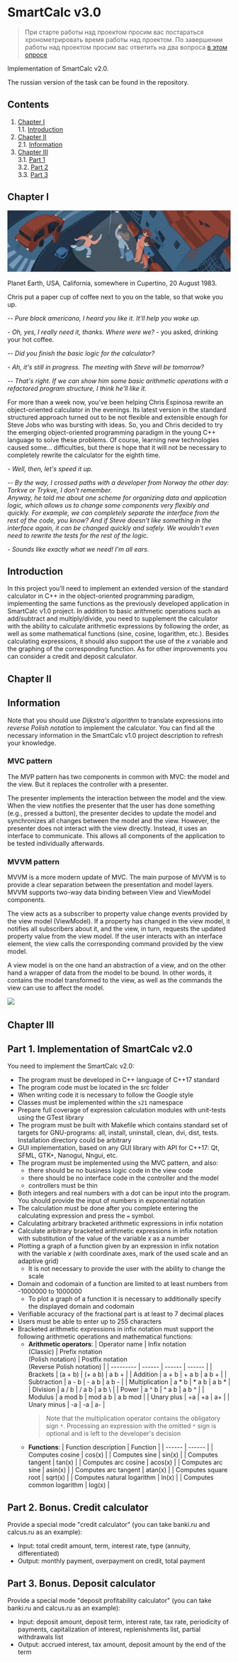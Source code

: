 # SmartCalc v3.0

> При старте работы над проектом просим вас постараться хронометрировать время работы над проектом.
> По завершении работы над проектом просим вас ответить на два вопроса [в этом опросе](https://forms.gle/GmDeKHa7bJN3fKAo8)

Implementation of SmartCalc v2.0.

The russian version of the task can be found in the repository.

## Contents

1. [Chapter I](#chapter-i) \
   1.1. [Introduction](#introduction)
2. [Chapter II](#chapter-ii) \
   2.1. [Information](#information)
3. [Chapter III](#chapter-iii) \
   3.1. [Part 1](#part-1-implementation-of-smartcalc-v20) \
   3.2. [Part 2](#part-2-bonus-credit-calculator) \
   3.3. [Part 3](#part-3-bonus-deposit-calculator)


## Chapter I

![smartcalcv3.0](smartcalc3.0_subject.png)

Planet Earth, USA, California, somewhere in Cupertino, 20 August 1983.

Chris put a paper cup of coffee next to you on the table, so that woke you up.

*-- Pure black americano, I heard you like it. It'll help you wake up.*

*- Oh, yes, I really need it, thanks. Where were we?* - you asked, drinking your hot coffee.

*-- Did you finish the basic logic for the calculator?*

*- Ah, it's still in progress. The meeting with Steve will be tomorrow?*

*-- That's right. If we can show him some basic arithmetic operations with a refactored program structure, I think he'll like it.*

For more than a week now, you've been helping Chris Espinosa rewrite an object-oriented calculator in the evenings. Its latest version in the standard structured approach turned out to be not flexible and extensible enough for Steve Jobs who was bursting with ideas. So, you and Chris decided to try the emerging object-oriented programming paradigm in the young C++ language to solve these problems. Of course, learning new technologies caused some... difficulties, but there is hope that it will not be necessary to completely rewrite the calculator for the eighth time.

*- Well, then, let's speed it up.*

*-- By the way, I crossed paths with a developer from Norway the other day: Torkve or Trykve, I don't remember.* \
*Anyway, he told me about one scheme for organizing data and application logic, which allows us to change some components very flexibly and quickly. For example, we can completely separate the interface from the rest of the code, you know? And if Steve doesn't like something in the interface again, it can be changed quickly and safely. We wouldn't even need to rewrite the tests for the rest of the logic.*

*- Sounds like exactly what we need! I'm all ears.*

## Introduction

In this project you’ll need to implement an extended version of the standard calculator in C++ in the object-oriented programming paradigm, implementing the same functions as the previously developed application in SmartCalc v1.0 project. In addition to basic arithmetic operations such as add/subtract and multiply/divide, you need to supplement the calculator with the ability to calculate arithmetic expressions by following the order, as well as some mathematical functions (sine, cosine, logarithm, etc.). Besides calculating expressions, it should also support the use of the _x_ variable and the graphing of the corresponding function. As for other improvements you can consider a credit and deposit calculator.


## Chapter II

## Information

Note that you should use *Dijkstra's algorithm* to translate expressions into *reverse Polish notation* to implement the calculator. You can find all the necessary information in the SmartCalc v1.0 project description to refresh your knowledge.

### MVC pattern

The MVP pattern has two components in common with MVC: the model and the view. But it replaces the controller with a presenter.

The presenter implements the interaction between the model and the view. When the view notifies the presenter that the user has done something (e.g., pressed a button), the presenter decides to update the model and synchronizes all changes between the model and the view. However, the presenter does not interact with the view directly. Instead, it uses an interface to communicate. This allows all components of the application to be tested individually afterwards.

### MVVM pattern

MVVM is a more modern update of MVC. The main purpose of MVVM is to provide a clear separation between the presentation and model layers. MVVM supports two-way data binding between View and ViewModel components.

The view acts as a subscriber to property value change events provided by the view model (ViewModel). If a property has changed in the view model, it notifies all subscribers about it, and the view, in turn, requests the updated property value from the view model. If the user interacts with an interface element, the view calls the corresponding command provided by the view model.

A view model is on the one hand an abstraction of a view, and on the other hand a wrapper of data from the model to be bound. In other words, it contains the model transformed to the view, as well as the commands the view can use to affect the model.

![](misc/images/MVC-Process.png)


## Chapter III

## Part 1. Implementation of SmartCalc v2.0

You need to implement the SmartCalc v2.0:

- The program must be developed in C++ language of C++17 standard
- The program code must be located in the src folder
- When writing code it is necessary to follow the Google style
- Classes must be implemented within the `s21` namespace
- Prepare full coverage of expression calculation modules with unit-tests using the GTest library
- The program must be built with Makefile which contains standard set of targets for GNU-programs: all, install, uninstall, clean, dvi, dist, tests. Installation directory could be arbitrary
- GUI implementation, based on any GUI library with API for C++17: Qt, SFML, GTK+, Nanogui, Nngui, etc.
- The program must be implemented using the MVC pattern, and also:
   - there should be no business logic code in the view code
   - there should be no interface code in the controller and the model
   - controllers must be thin
- Both integers and real numbers with a dot can be input into the program. You should provide the input of numbers in exponential notation
- The calculation must be done after you complete entering the calculating expression and press the `=` symbol.
- Calculating arbitrary bracketed arithmetic expressions in infix notation
- Calculate arbitrary bracketed arithmetic expressions in infix notation with substitution of the value of the variable _x_ as a number
- Plotting a graph of a function given by an expression in infix notation with the variable _x_ (with coordinate axes, mark of the used scale and an adaptive grid)
   - It is not necessary to provide the user with the ability to change the scale
- Domain and codomain of a function are limited to at least numbers from -1000000 to 1000000
   - To plot a graph of a function it is necessary to additionally specify the displayed domain and codomain
- Verifiable accuracy of the fractional part is at least to 7 decimal places
- Users must be able to enter up to 255 characters
- Bracketed arithmetic expressions in infix notation must support the following arithmetic operations and mathematical functions:
   - **Arithmetic operators**:
     | Operator name | Infix notation <br /> (Classic) | Prefix notation <br /> (Polish notation) |  Postfix notation <br /> (Reverse Polish notation) |
      | --------- | ------ | ------ | ------ |
      | Brackets | (a + b) | (+ a b) | a b + |
      | Addition | a + b | + a b | a b + |
      | Subtraction | a - b | - a b | a b - |
      | Multiplication | a * b | * a b | a b * |
      | Division | a / b | / a b | a b \ |
      | Power | a ^ b | ^ a b | a b ^ |
      | Modulus | a mod b | mod a b | a b mod |
      | Unary plus | +a | +a | a+ |
      | Unary minus | -a | -a | a- |
      >Note that the multiplication operator contains the obligatory sign `*`. Processing an expression with the omitted `*` sign is optional and is left to the developer's decision
   - **Functions**:
      | Function description | Function |
      | ------ | ------ |
      | Computes cosine | cos(x) |
      | Computes sine | sin(x) |
      | Computes tangent | tan(x) |
      | Computes arc cosine | acos(x) |
      | Computes arc sine | asin(x) |
      | Computes arc tangent | atan(x) |
      | Computes square root | sqrt(x) |
      | Computes natural logarithm | ln(x) |
      | Computes common logarithm | log(x) |

## Part 2. Bonus. Credit calculator

Provide a special mode "credit calculator" (you can take banki.ru and calcus.ru as an example):
- Input: total credit amount, term, interest rate, type (annuity, differentiated)
- Output: monthly payment, overpayment on credit, total payment

## Part 3. Bonus. Deposit calculator

Provide a special mode "deposit profitability calculator" (you can take banki.ru and calcus.ru as an example):
- Input: deposit amount, deposit term, interest rate, tax rate, periodicity of payments, capitalization of interest, replenishments list, partial withdrawals list
- Output: accrued interest, tax amount, deposit amount by the end of the term
